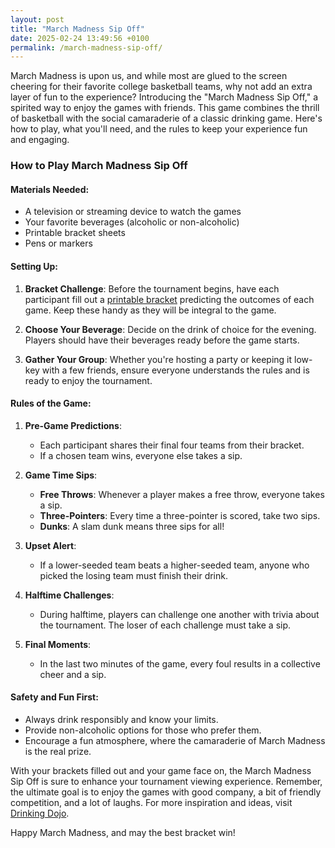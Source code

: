 ```yaml
---
layout: post
title: "March Madness Sip Off"
date: 2025-02-24 13:49:56 +0100
permalink: /march-madness-sip-off/
---
```



March Madness is upon us, and while most are glued to the screen cheering for their favorite college basketball teams, why not add an extra layer of fun to the experience? Introducing the "March Madness Sip Off," a spirited way to enjoy the games with friends. This game combines the thrill of basketball with the social camaraderie of a classic drinking game. Here's how to play, what you'll need, and the rules to keep your experience fun and engaging.

### How to Play March Madness Sip Off

#### Materials Needed:
- A television or streaming device to watch the games
- Your favorite beverages (alcoholic or non-alcoholic)
- Printable bracket sheets
- Pens or markers

#### Setting Up:
1. **Bracket Challenge**: Before the tournament begins, have each participant fill out a [printable bracket](https://drinkingdojo.com) predicting the outcomes of each game. Keep these handy as they will be integral to the game.

2. **Choose Your Beverage**: Decide on the drink of choice for the evening. Players should have their beverages ready before the game starts.

3. **Gather Your Group**: Whether you're hosting a party or keeping it low-key with a few friends, ensure everyone understands the rules and is ready to enjoy the tournament.

#### Rules of the Game:

1. **Pre-Game Predictions**: 
   - Each participant shares their final four teams from their bracket.
   - If a chosen team wins, everyone else takes a sip.

2. **Game Time Sips**:
   - **Free Throws**: Whenever a player makes a free throw, everyone takes a sip.
   - **Three-Pointers**: Every time a three-pointer is scored, take two sips.
   - **Dunks**: A slam dunk means three sips for all!

3. **Upset Alert**:
   - If a lower-seeded team beats a higher-seeded team, anyone who picked the losing team must finish their drink.

4. **Halftime Challenges**:
   - During halftime, players can challenge one another with trivia about the tournament. The loser of each challenge must take a sip.

5. **Final Moments**:
   - In the last two minutes of the game, every foul results in a collective cheer and a sip.

#### Safety and Fun First:

- Always drink responsibly and know your limits.
- Provide non-alcoholic options for those who prefer them.
- Encourage a fun atmosphere, where the camaraderie of March Madness is the real prize.

With your brackets filled out and your game face on, the March Madness Sip Off is sure to enhance your tournament viewing experience. Remember, the ultimate goal is to enjoy the games with good company, a bit of friendly competition, and a lot of laughs. For more inspiration and ideas, visit [Drinking Dojo](https://drinkingdojo.com).

Happy March Madness, and may the best bracket win!